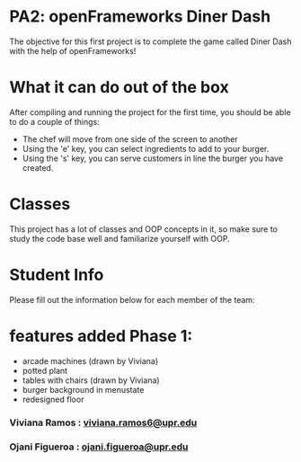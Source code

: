 # PA2: openFrameworks Diner Dash
The objective for this first project is to complete the game called Diner Dash with the help of openFrameworks!

# What it can do out of the box
After compiling and running the project for the first time, you should be able to do a couple of things:

- The chef will move from one side of the screen to another
- Using the 'e' key, you can select ingredients to add to your burger.
- Using the 's' key, you can serve customers in line the burger you have created.

# Classes
This project has a lot of classes and OOP concepts in it, so make sure to study the code base well and familiarize yourself with OOP.

# Student Info
Please fill out the information below for each member of the team:

# features added Phase 1:
- arcade machines (drawn by Viviana)
- potted plant 
- tables with chairs (drawn by Viviana)
- burger background in menustate
- redesigned floor 

### Viviana Ramos : viviana.ramos6@upr.edu

### Ojani Figueroa : ojani.figueroa@upr.edu

